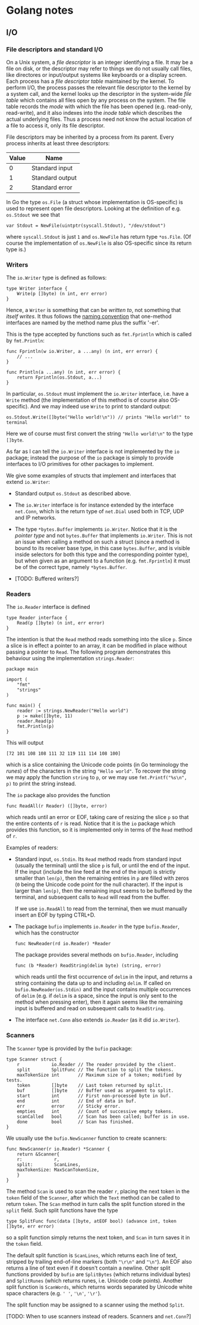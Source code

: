 # Golang notes

## I/O

### File descriptors and standard I/O

On a Unix system, a *file descriptor* is an integer identifying a file. It may be a file on disk, or the descriptor may refer to things we do not usually call files, like directores or input/output systems like keyboards or a display screen. Each process has a *file descriptor table* maintained by the kernel. To perform I/O, the process passes the relevant file descriptor to the kernel by a system call, and the kernel looks up the descriptor in the system-wide *file table* which contains all files open by any process on the system. The file table records the *mode* with which the file has been opened (e.g. read-only, read-write), and it also indexes into the *inode table* which describes the actual underlying files. Thus a process need not know the actual location of a file to access it, only its file descriptor.

File descriptors may be inherited by a process from its parent. Every process inherits at least three descriptors:

| Value | Name            |
|-------|-----------------|
| 0     | Standard input  |
| 1     | Standard output |
| 2     | Standard error  |

In Go the type `os.File` (a struct whose implementation is OS-specific) is used to represent open file descriptors. Looking at the definition of e.g. `os.Stdout` we see that

    var Stdout = NewFile(uintptr(syscall.Stdout), "/dev/stdout")

where `syscall.Stdout` is just `1` and `os.NewFile` has return type `*os.File`. (Of course the implementation of `os.NewFile` is also OS-specific since its return type is.)


### Writers

The `io.Writer` type is defined as follows:

    type Writer interface {
        Write(p []byte) (n int, err error)
    }

Hence, a `Writer` is something that can be *written to*, not something that *itself writes*. It thus follows the [naming convention](https://go.dev/doc/effective_go#interface-names) that one-method interfaces are named by the method name plus the suffix '-er'.

This is the type accepted by functions such as `fmt.Fprintln` which is called by `fmt.Println`:

    func Fprintln(w io.Writer, a ...any) (n int, err error) {
        // ...
    }
    
    func Println(a ...any) (n int, err error) {
        return Fprintln(os.Stdout, a...)
    }

In particular, `os.Stdout` must implement the `io.Writer` interface, i.e. have a `Write` method (the implementation of this method is of course also OS-specific). And we may indeed use `Write` to print to standard output:

    os.Stdout.Write([]byte("Hello world!\n")) // prints "Hello world!" to terminal

Here we of course must first convert the string `"Hello world!\n"` to the type `[]byte`.

As far as I can tell the `io.Writer` interface is not implemented by the `io` package; instead the purpose of the `io` package is simply to provide interfaces to I/O primitives for other packages to implement.

We give some examples of structs that implement and interfaces that extend `io.Writer`:

- Standard output `os.Stdout` as described above.

- The `io.Writer` interface is for instance extended by the interface `net.Conn`, which is the return type of `net.Dial` used both in TCP, UDP and IP networks.

- The type `*bytes.Buffer` implements `io.Writer`. Notice that it is the *pointer type* and not `bytes.Buffer` that implements `io.Writer`. This is not an issue when calling a method on such a struct (since a method is bound to its receiver base type, in this case `bytes.Buffer`, and is visible inside selectors for both this type and the corresponding pointer type), but when given as an argument to a function (e.g. `fmt.Fprintln`) it must be of the correct type, namely `*bytes.Buffer`.

- [TODO: Buffered writers?]


### Readers

The `io.Reader` interface is defined

    type Reader interface {
        Read(p []byte) (n int, err error)
    }

The intention is that the `Read` method reads something into the slice `p`. Since a slice is in effect a pointer to an array, it can be modified in place without passing a pointer to `Read`. The following program demonstrates this behaviour using the implementation `strings.Reader`:

    package main

    import (
        "fmt"
        "strings"
    )

    func main() {
        reader := strings.NewReader("Hello world")
        p := make([]byte, 11)
        reader.Read(p)
        fmt.Println(p)
    }

This will output

    [72 101 108 108 111 32 119 111 114 108 100]

which is a slice containing the Unicode code points (in Go terminology the *runes*) of the characters in the string `"Hello world"`. To recover the string we may apply the function `string` to `p`, or we may use `fmt.Printf("%s\n", p)` to print the string instead.

The `io` package also provides the function

    func ReadAll(r Reader) ([]byte, error)

which reads until an error or EOF, taking care of resizing the slice `p` so that the entire contents of `r` is read. Notice that it is the `io` package which provides this function, so it is implemented only in terms of the `Read` method of `r`.

Examples of readers:

- Standard input, `os.Stdin`. Its `Read` method reads from standard input (usually the terminal) until the slice `p` is full, or until the end of the input. If the input (include the line feed at the end of the input) is strictly smaller than `len(p)`, then the remaining entries in `p` are filled with zeros (`0` being the Unicode code point for the null character). If the input is larger than `len(p)`, then the remaining input seems to be buffered by the terminal, and subsequent calls to `Read` will read from the buffer.
  
  If we use `io.ReadAll` to read from the terminal, then we must manually insert an EOF by typing CTRL+D.

- The package `bufio` implements `io.Reader` in the type `bufio.Reader`, which has the constructor
  
      func NewReader(rd io.Reader) *Reader
  
  The package provides several methods on `bufio.Reader`, including
  
      func (b *Reader) ReadString(delim byte) (string, error)
  
  which reads until the first occurrence of `delim` in the input, and returns a string containing the data up to and including `delim`. If called on `bufio.NewReader(os.Stdin)` and the input contains multiple occurrences of `delim` (e.g. if `delim` is a space, since the input is only sent to the method when pressing enter), then it again seems like the remaining input is buffered and read on subsequent calls to `ReadString`.

- The interface `net.Conn` also extends `io.Reader` (as it did `io.Writer`).


### Scanners

The `Scanner` type is provided by the `bufio` package:

    type Scanner struct {
        r            io.Reader // The reader provided by the client.
        split        SplitFunc // The function to split the tokens.
        maxTokenSize int       // Maximum size of a token; modified by tests.
        token        []byte    // Last token returned by split.
        buf          []byte    // Buffer used as argument to split.
        start        int       // First non-processed byte in buf.
        end          int       // End of data in buf.
        err          error     // Sticky error.
        empties      int       // Count of successive empty tokens.
        scanCalled   bool      // Scan has been called; buffer is in use.
        done         bool      // Scan has finished.
    }

We usually use the `bufio.NewScanner` function to create scanners:

    func NewScanner(r io.Reader) *Scanner {
        return &Scanner{
        r:            r,
        split:        ScanLines,
        maxTokenSize: MaxScanTokenSize,
        }
    }

The method `Scan` is used to scan the reader `r`, placing the next token in the `token` field of the `Scanner`, after which the `Text` method can be called to return `token`. The `Scan` method in turn calls the split function stored in the `split` field. Such split functions have the type

    type SplitFunc func(data []byte, atEOF bool) (advance int, token []byte, err error)

so a split function simply returns the next token, and `Scan` in turn saves it in the `token` field.

The default split function is `ScanLines`, which returns each line of text, stripped by trailing end-of-line markers (both `"\r\n"` and `"\n"`). An EOF also returns a line of text even if it doesn't contain a newline. Other split functions provided by `bufio` are `SplitBytes` (which returns individual bytes) and `SplitRunes` (which returns runes, i.e. Unicode code points). Another split function is `ScanWords`, which returns words separated by Unicode white space characters (e.g. `' '`, `'\n'`, `'\r'`).

The split function may be assigned to a scanner using the method `Split`.

[TODO: When to use scanners instead of readers. Scanners and `net.Conn`?]
